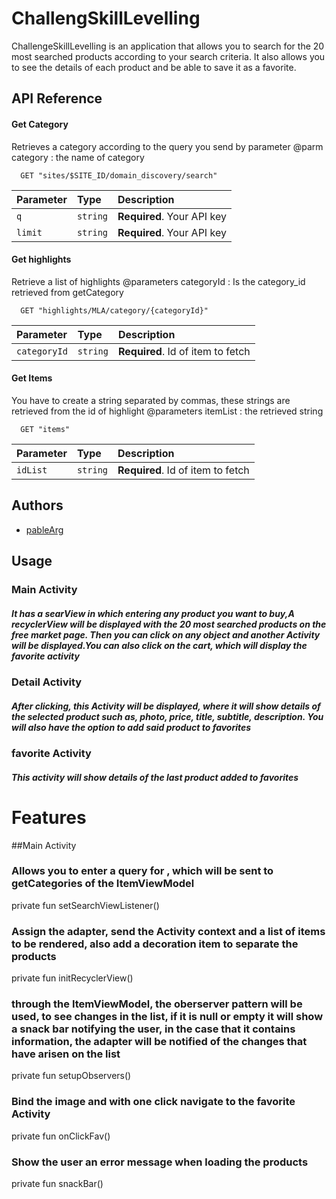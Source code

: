 
# ChallengSkillLevelling

ChallengeSkillLevelling is an application that allows you to search for the 20 most searched products according to your search criteria. It also allows you to see the details of each product and be able to save it as a favorite.


## API Reference

#### Get Category

Retrieves a category according to the query you send by parameter
@parm category : the name of category
```http
  GET "sites/$SITE_ID/domain_discovery/search"
```

| Parameter | Type     | Description                |
| :-------- | :------- | :------------------------- |
| `q` | `string` | **Required**. Your API key |
| `limit` | `string` | **Required**. Your API key |

#### Get highlights
Retrieve a list of highlights
@parameters categoryId : Is the category_id retrieved from getCategory
```http
  GET "highlights/MLA/category/{categoryId}"
```

| Parameter | Type     | Description                       |
| :-------- | :------- | :-------------------------------- |
| `categoryId`      | `string` | **Required**. Id of item to fetch |


#### Get Items
You have to create a string separated by commas, these strings are retrieved from the id of highlight
@parameters itemList : the retrieved string
```http
  GET "items"
```


| Parameter | Type     | Description                       |
| :-------- | :------- | :-------------------------------- |
| `idList`      | `string` | **Required**. Id of item to fetch |



## Authors

- [pableArg](https://www.github.com/pableArg)


## Usage

### Main Activity
##### It has a searView in which entering any product you want to buy,A recyclerView will be displayed with the 20 most searched products on the free market page. Then you can click on any object and another Activity will be displayed.You can also click on the cart, which will display the favorite activity


### Detail Activity
##### After clicking, this Activity will be displayed, where it will show details of the selected product such as, photo, price, title, subtitle, description. You will also have the option to add said product to favorites


### favorite Activity
##### This activity will show details of the last product added to favorites


# Features

##Main Activity
### Allows you to enter a query for , which will be sent to getCategories of the ItemViewModel
 private fun setSearchViewListener()
 
 
### Assign the adapter, send the Activity context and a list of items to be rendered, also add a decoration item to separate the products
  private fun initRecyclerView()


### through the ItemViewModel, the oberserver pattern will be used, to see changes in the list, if it is null or empty it will show a snack bar notifying the user, in the case that it contains information, the adapter will be notified of the changes that have arisen on the list
private fun setupObservers()


### Bind the image and with one click navigate to the favorite Activity
 private fun onClickFav()


### Show the user an error message when loading the products
 private fun snackBar()



